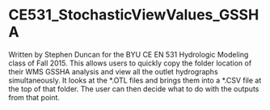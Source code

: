 # CE531_StochasticViewValues_GSSHA
Written by Stephen Duncan for the BYU CE EN 531 Hydrologic Modeling class of Fall 2015. This allows users to quickly copy the folder location of their WMS GSSHA analysis and view all the outlet hydrographs simultaneously. It looks at the *.OTL files and brings them into a *.CSV file at the top of that folder. The user can then decide what to do with the outputs from that point. 
